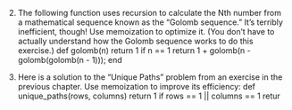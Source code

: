 2. The following function uses recursion to calculate the Nth number from
a mathematical sequence known as the “Golomb sequence.” It’s terribly
inefficient, though! Use memoization to optimize it. (You don’t have to
actually understand how the Golomb sequence works to do this exercise.)
def golomb(n)
return 1 if n == 1
return 1 + golomb(n - golomb(golomb(n - 1)));
end

3. Here is a solution to the “Unique Paths” problem from an exercise in the
previous chapter. Use memoization to improve its efficiency:
def unique_paths(rows, columns)
return 1 if rows == 1 || columns == 1
retur